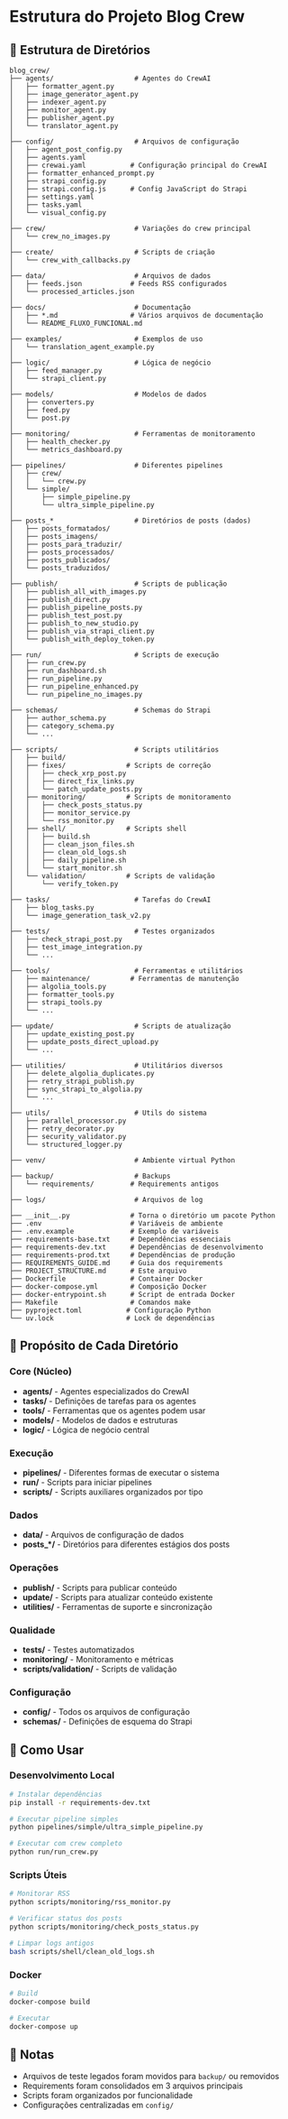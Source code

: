 # Estrutura do Projeto Blog Crew

## 📁 Estrutura de Diretórios

```
blog_crew/
├── agents/                    # Agentes do CrewAI
│   ├── formatter_agent.py
│   ├── image_generator_agent.py
│   ├── indexer_agent.py
│   ├── monitor_agent.py
│   ├── publisher_agent.py
│   └── translator_agent.py
│
├── config/                    # Arquivos de configuração
│   ├── agent_post_config.py
│   ├── agents.yaml
│   ├── crewai.yaml           # Configuração principal do CrewAI
│   ├── formatter_enhanced_prompt.py
│   ├── strapi_config.py
│   ├── strapi.config.js      # Config JavaScript do Strapi
│   ├── settings.yaml
│   ├── tasks.yaml
│   └── visual_config.py
│
├── crew/                      # Variações do crew principal
│   └── crew_no_images.py
│
├── create/                    # Scripts de criação
│   └── crew_with_callbacks.py
│
├── data/                      # Arquivos de dados
│   ├── feeds.json            # Feeds RSS configurados
│   └── processed_articles.json
│
├── docs/                      # Documentação
│   ├── *.md                  # Vários arquivos de documentação
│   └── README_FLUXO_FUNCIONAL.md
│
├── examples/                  # Exemplos de uso
│   └── translation_agent_example.py
│
├── logic/                     # Lógica de negócio
│   ├── feed_manager.py
│   └── strapi_client.py
│
├── models/                    # Modelos de dados
│   ├── converters.py
│   ├── feed.py
│   └── post.py
│
├── monitoring/                # Ferramentas de monitoramento
│   ├── health_checker.py
│   └── metrics_dashboard.py
│
├── pipelines/                 # Diferentes pipelines
│   ├── crew/
│   │   └── crew.py
│   └── simple/
│       ├── simple_pipeline.py
│       └── ultra_simple_pipeline.py
│
├── posts_*                    # Diretórios de posts (dados)
│   ├── posts_formatados/
│   ├── posts_imagens/
│   ├── posts_para_traduzir/
│   ├── posts_processados/
│   ├── posts_publicados/
│   └── posts_traduzidos/
│
├── publish/                   # Scripts de publicação
│   ├── publish_all_with_images.py
│   ├── publish_direct.py
│   ├── publish_pipeline_posts.py
│   ├── publish_test_post.py
│   ├── publish_to_new_studio.py
│   ├── publish_via_strapi_client.py
│   └── publish_with_deploy_token.py
│
├── run/                       # Scripts de execução
│   ├── run_crew.py
│   ├── run_dashboard.sh
│   ├── run_pipeline.py
│   ├── run_pipeline_enhanced.py
│   └── run_pipeline_no_images.py
│
├── schemas/                   # Schemas do Strapi
│   ├── author_schema.py
│   ├── category_schema.py
│   └── ...
│
├── scripts/                   # Scripts utilitários
│   ├── build/
│   ├── fixes/               # Scripts de correção
│   │   ├── check_xrp_post.py
│   │   ├── direct_fix_links.py
│   │   └── patch_update_posts.py
│   ├── monitoring/          # Scripts de monitoramento
│   │   ├── check_posts_status.py
│   │   ├── monitor_service.py
│   │   └── rss_monitor.py
│   ├── shell/               # Scripts shell
│   │   ├── build.sh
│   │   ├── clean_json_files.sh
│   │   ├── clean_old_logs.sh
│   │   ├── daily_pipeline.sh
│   │   └── start_monitor.sh
│   └── validation/          # Scripts de validação
│       └── verify_token.py
│
├── tasks/                     # Tarefas do CrewAI
│   ├── blog_tasks.py
│   └── image_generation_task_v2.py
│
├── tests/                     # Testes organizados
│   ├── check_strapi_post.py
│   ├── test_image_integration.py
│   └── ...
│
├── tools/                     # Ferramentas e utilitários
│   ├── maintenance/          # Ferramentas de manutenção
│   ├── algolia_tools.py
│   ├── formatter_tools.py
│   ├── strapi_tools.py
│   └── ...
│
├── update/                    # Scripts de atualização
│   ├── update_existing_post.py
│   ├── update_posts_direct_upload.py
│   └── ...
│
├── utilities/                 # Utilitários diversos
│   ├── delete_algolia_duplicates.py
│   ├── retry_strapi_publish.py
│   ├── sync_strapi_to_algolia.py
│   └── ...
│
├── utils/                     # Utils do sistema
│   ├── parallel_processor.py
│   ├── retry_decorator.py
│   ├── security_validator.py
│   └── structured_logger.py
│
├── venv/                      # Ambiente virtual Python
│
├── backup/                    # Backups
│   └── requirements/         # Requirements antigos
│
├── logs/                      # Arquivos de log
│
├── __init__.py               # Torna o diretório um pacote Python
├── .env                      # Variáveis de ambiente
├── .env.example              # Exemplo de variáveis
├── requirements-base.txt     # Dependências essenciais
├── requirements-dev.txt      # Dependências de desenvolvimento  
├── requirements-prod.txt     # Dependências de produção
├── REQUIREMENTS_GUIDE.md     # Guia dos requirements
├── PROJECT_STRUCTURE.md      # Este arquivo
├── Dockerfile                # Container Docker
├── docker-compose.yml        # Composição Docker
├── docker-entrypoint.sh      # Script de entrada Docker
├── Makefile                  # Comandos make
├── pyproject.toml           # Configuração Python
└── uv.lock                  # Lock de dependências
```

## 🎯 Propósito de Cada Diretório

### Core (Núcleo)
- **agents/** - Agentes especializados do CrewAI
- **tasks/** - Definições de tarefas para os agentes
- **tools/** - Ferramentas que os agentes podem usar
- **models/** - Modelos de dados e estruturas
- **logic/** - Lógica de negócio central

### Execução
- **pipelines/** - Diferentes formas de executar o sistema
- **run/** - Scripts para iniciar pipelines
- **scripts/** - Scripts auxiliares organizados por tipo

### Dados
- **data/** - Arquivos de configuração de dados
- **posts_*/** - Diretórios para diferentes estágios dos posts

### Operações
- **publish/** - Scripts para publicar conteúdo
- **update/** - Scripts para atualizar conteúdo existente
- **utilities/** - Ferramentas de suporte e sincronização

### Qualidade
- **tests/** - Testes automatizados
- **monitoring/** - Monitoramento e métricas
- **scripts/validation/** - Scripts de validação

### Configuração
- **config/** - Todos os arquivos de configuração
- **schemas/** - Definições de esquema do Strapi

## 🚀 Como Usar

### Desenvolvimento Local
```bash
# Instalar dependências
pip install -r requirements-dev.txt

# Executar pipeline simples
python pipelines/simple/ultra_simple_pipeline.py

# Executar com crew completo
python run/run_crew.py
```

### Scripts Úteis
```bash
# Monitorar RSS
python scripts/monitoring/rss_monitor.py

# Verificar status dos posts
python scripts/monitoring/check_posts_status.py

# Limpar logs antigos
bash scripts/shell/clean_old_logs.sh
```

### Docker
```bash
# Build
docker-compose build

# Executar
docker-compose up
```

## 📝 Notas

- Arquivos de teste legados foram movidos para `backup/` ou removidos
- Requirements foram consolidados em 3 arquivos principais
- Scripts foram organizados por funcionalidade
- Configurações centralizadas em `config/`